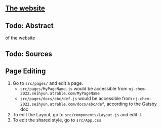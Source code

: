 ## [The website](https://nj-chem-2022.seihyun.atrable.com)

## Todo: Abstract
of the website
## Todo: Sources
## Page Editing
 1. Go to `src/pages/` and edit a page.
    - `src/pages/MyPageName.js` would be accessible from `nj-chem-2022.seihyun.atrable.com/MyPageName`
    - `src/pages/docs/abc/def.js` would be accessible from `nj-chem-2022.seihyun.atrable.com/docs/abc/def`, according to the Gatsby doc
 2. To edit the Layout, go to `src/components/Layout.js` and edit it.
 3. To edit the shared style, go to `src/App.css`

